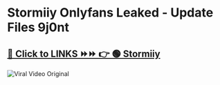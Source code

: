 
 # Stormiiy Onlyfans Leaked - Update Files 9j0nt

## <h2><a href="https://clipsfans.com/Stormiiy&ref=git">🔗 Click to LINKS ⏩⏩ 👉 🟢 Stormiiy </a></h2>

<a href="https://clipsfans.com/Stormiiy&ref=git" rel="nofollow" data-target="animated-image.originalLink"><img src="https://i.ibb.co.com/xMMVF88/686577567.gif" alt="Viral Video Original" style="max-width: 100%; display: inline-block;" data-target="animated-image.originalImage"></a>

